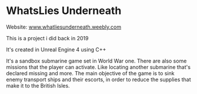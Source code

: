 # WhatsLies Underneath

Website: www.whatliesunderneath.weebly.com

This is a project i did back in 2019

It's created in Unreal Engine 4 using C++

It's a sandbox submarine game set in World War one. There are also some missions that the player can activate. Like locating another submarine that's declared missing and more.
The main objective of the game is to sink enemy transport ships and their escorts, in order to reduce the supplies that make it to the British Isles.

